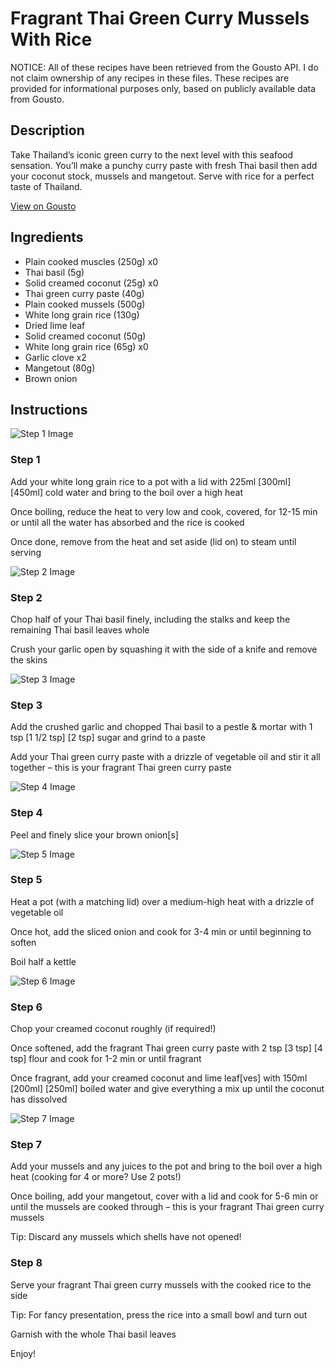 # Fragrant Thai Green Curry Mussels With Rice

NOTICE: All of these recipes have been retrieved from the Gousto API. I do not claim ownership of any recipes in these files. These recipes are provided for informational purposes only, based on publicly available data from Gousto.

## Description

Take Thailand’s iconic green curry to the next level with this seafood sensation. You’ll make a punchy curry paste with fresh Thai basil then add your coconut stock, mussels and mangetout. Serve with rice for a perfect taste of Thailand.

[View on Gousto](https://www.gousto.co.uk/recipes/cookbook/fragrant-thai-green-curry-mussels-with-rice)

## Ingredients

- Plain cooked muscles (250g) x0
- Thai basil (5g)
- Solid creamed coconut (25g) x0
- Thai green curry paste (40g)
- Plain cooked mussels (500g)
- White long grain rice (130g)
- Dried lime leaf
- Solid creamed coconut (50g)
- White long grain rice (65g) x0
- Garlic clove x2
- Mangetout (80g)
- Brown onion

## Instructions

![Step 1 Image](https://production-media.gousto.co.uk/cms/recipe-step-image/Step-1-1723199526529-x200.jpg)

### Step 1

Add your white long grain rice to a pot with a lid with 225ml <span class="text-purple">[300ml]</span> <span class="text-danger">[450ml]</span> cold water and bring to the boil over a high heat

Once boiling, reduce the heat to very low and cook, covered, for 12-15 min or until all the water has absorbed and the rice is cooked

Once done, remove from the heat and set aside (lid on) to steam until serving

![Step 2 Image](https://production-media.gousto.co.uk/cms/recipe-step-image/Step-2-1723199530327-x200.jpg)

### Step 2

Chop half of your Thai basil finely, including the stalks and keep the remaining Thai basil leaves whole

Crush your garlic open by squashing it with the side of a knife and remove the skins

![Step 3 Image](https://production-media.gousto.co.uk/cms/recipe-step-image/Step-3-1723199534250-x200.jpg)

### Step 3

Add the crushed garlic and chopped Thai basil to a pestle & mortar with 1 tsp <span class="text-purple">[1 1/2 tsp]</span> <span class="text-danger">[2 tsp] </span>sugar and grind to a paste

Add your Thai green curry paste with a drizzle of vegetable oil and stir it all together – this is your fragrant Thai green curry paste

![Step 4 Image](https://production-media.gousto.co.uk/cms/recipe-step-image/Step-4-1723199537709-x200.jpg)

### Step 4

Peel and finely slice your brown onion[s]

![Step 5 Image](https://production-media.gousto.co.uk/cms/recipe-step-image/Step-5-1723199541350-x200.jpg)

### Step 5

Heat a pot (with a matching lid) over a medium-high heat with a drizzle of vegetable oil

Once hot, add the sliced onion and cook for 3-4 min or until beginning to soften

Boil half a kettle

![Step 6 Image](https://production-media.gousto.co.uk/cms/recipe-step-image/Step-6-1723199549701-x200.jpg)

### Step 6

Chop your creamed coconut roughly (if required!)

Once softened, add the fragrant Thai green curry paste with 2 tsp <span class="text-purple">[3 tsp] </span><span class="text-danger">[4 tsp] </span>flour and cook for 1-2 min or until fragrant

Once fragrant, add your creamed coconut and lime leaf[ves] with 150ml <span class="text-purple">[200ml] </span><span class="text-danger">[250ml]</span> boiled water and give everything a mix up until the coconut has dissolved

![Step 7 Image](https://production-media.gousto.co.uk/cms/recipe-step-image/Step-7-1723199552881-x200.jpg)

### Step 7

Add your mussels and any juices to the pot and bring to the boil over a high heat (cooking for 4 or more? Use 2 pots!)

Once boiling, add your mangetout, cover with a lid and cook for 5-6 min or until the mussels are cooked through – this is your fragrant Thai green curry mussels

Tip: Discard any mussels which shells have not opened!

### Step 8

Serve your fragrant Thai green curry mussels with the cooked rice to the side

Tip: For fancy presentation, press the rice into a small bowl and turn out

Garnish with the whole Thai basil leaves

Enjoy!

